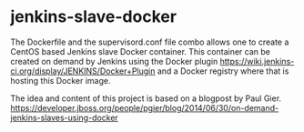 # jenkins-slave-docker

The Dockerfile and the supervisord.conf file combo allows one to create a CentOS based Jenkins slave Docker container. This container can be created on demand by Jenkins using the Docker plugin https://wiki.jenkins-ci.org/display/JENKINS/Docker+Plugin and a Docker registry where that is hosting this Docker image.

The idea and content of this project is based on a blogpost by Paul Gier. https://developer.jboss.org/people/pgier/blog/2014/06/30/on-demand-jenkins-slaves-using-docker

